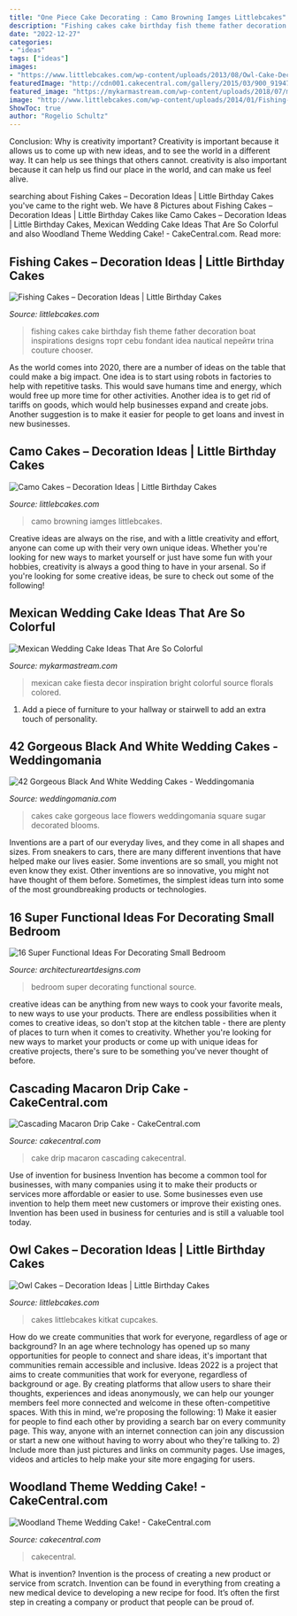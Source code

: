 ```yaml
---
title: "One Piece Cake Decorating : Camo Browning Iamges Littlebcakes"
description: "Fishing cakes cake birthday fish theme father decoration boat inspirations designs торт cebu fondant idea nautical перейти trina couture chooser"
date: "2022-12-27"
categories:
- "ideas"
tags: ["ideas"]
images:
- "https://www.littlebcakes.com/wp-content/uploads/2013/08/Owl-Cake-Decorations.jpg"
featuredImage: "http://cdn001.cakecentral.com/gallery/2015/03/900_91947101Bt_woodland-theme-wedding-cake.jpg"
featured_image: "https://mykarmastream.com/wp-content/uploads/2018/07/mexican-wedding-cake-6-.jpg"
image: "http://www.littlebcakes.com/wp-content/uploads/2014/01/Fishing-Cakes-Images-768x1024.jpg"
ShowToc: true
author: "Rogelio Schultz"
---
```



Conclusion: Why is creativity important?
Creativity is important because it allows us to come up with new ideas, and to see the world in a different way. It can help us see things that others cannot. creativity is also important because it can help us find our place in the world, and can make us feel alive.

	

		
searching about Fishing Cakes – Decoration Ideas | Little Birthday Cakes you've came to the right web. We have 8 Pictures about Fishing Cakes – Decoration Ideas | Little Birthday Cakes like Camo Cakes – Decoration Ideas | Little Birthday Cakes, Mexican Wedding Cake Ideas That Are So Colorful and also Woodland Theme Wedding Cake! - CakeCentral.com. Read more:
		
    
## Fishing Cakes – Decoration Ideas | Little Birthday Cakes

<img loading=lazy src="http://www.littlebcakes.com/wp-content/uploads/2014/01/Fishing-Cakes-Images-768x1024.jpg" onerror="this.onerror=null;this.src='https://tse1.mm.bing.net/th?id=OIP.S3wlJN5qLFvpB1LYeXJyMwHaJ4&amp;pid=15.1';" alt="Fishing Cakes – Decoration Ideas | Little Birthday Cakes">

_Source: littlebcakes.com_

>fishing cakes cake birthday fish theme father decoration boat inspirations designs торт cebu fondant idea nautical перейти trina couture chooser. 

	

As the world comes into 2020, there are a number of ideas on the table that could make a big impact. One idea is to start using robots in factories to help with repetitive tasks. This would save humans time and energy, which would free up more time for other activities. Another idea is to get rid of tariffs on goods, which would help businesses expand and create jobs. Another suggestion is to make it easier for people to get loans and invest in new businesses.

    
## Camo Cakes – Decoration Ideas | Little Birthday Cakes

<img loading=lazy src="https://www.littlebcakes.com/wp-content/uploads/2014/01/Camo-Cakes-Iamges.jpg" onerror="this.onerror=null;this.src='https://tse3.mm.bing.net/th?id=OIP.8zwtcOOPIZQBCU0TlCBIKwHaJ4&amp;pid=15.1';" alt="Camo Cakes – Decoration Ideas | Little Birthday Cakes">

_Source: littlebcakes.com_

>camo browning iamges littlebcakes. 

	

Creative ideas are always on the rise, and with a little creativity and effort, anyone can come up with their very own unique ideas. Whether you're looking for new ways to market yourself or just have some fun with your hobbies, creativity is always a good thing to have in your arsenal. So if you're looking for some creative ideas, be sure to check out some of the following!

    
## Mexican Wedding Cake Ideas That Are So Colorful

<img loading=lazy src="https://mykarmastream.com/wp-content/uploads/2018/07/mexican-wedding-cake-6-.jpg" onerror="this.onerror=null;this.src='https://tse4.mm.bing.net/th?id=OIP.5wUnMH8Pu7Sr0tM6GWBbmwHaKi&amp;pid=15.1';" alt="Mexican Wedding Cake Ideas That Are So Colorful">

_Source: mykarmastream.com_

>mexican cake fiesta decor inspiration bright colorful source florals colored. 

	

1. Add a piece of furniture to your hallway or stairwell to add an extra touch of personality.

    
## 42 Gorgeous Black And White Wedding Cakes - Weddingomania

<img loading=lazy src="http://i.weddingomania.com/gorgeous-black-and-white-wedding-cakes-42.jpg" onerror="this.onerror=null;this.src='https://tse1.mm.bing.net/th?id=OIP.5WW1hSLwaYrLql8PuNJPWAHaLP&amp;pid=15.1';" alt="42 Gorgeous Black And White Wedding Cakes - Weddingomania">

_Source: weddingomania.com_

>cakes cake gorgeous lace flowers weddingomania square sugar decorated blooms. 

	

Inventions are a part of our everyday lives, and they come in all shapes and sizes. From sneakers to cars, there are many different inventions that have helped make our lives easier. Some inventions are so small, you might not even know they exist. Other inventions are so innovative, you might not have thought of them before. Sometimes, the simplest ideas turn into some of the most groundbreaking products or technologies.

    
## 16 Super Functional Ideas For Decorating Small Bedroom

<img loading=lazy src="http://www.architectureartdesigns.com/wp-content/uploads/2017/02/3-39-630x473.jpg" onerror="this.onerror=null;this.src='https://tse1.mm.bing.net/th?id=OIP.9mJrnkobsUTUM1T3OXiVlQHaFj&amp;pid=15.1';" alt="16 Super Functional Ideas For Decorating Small Bedroom">

_Source: architectureartdesigns.com_

>bedroom super decorating functional source. 

	

creative ideas can be anything from new ways to cook your favorite meals, to new ways to use your products. There are endless possibilities when it comes to creative ideas, so don't stop at the kitchen table - there are plenty of places to turn when it comes to creativity. Whether you're looking for new ways to market your products or come up with unique ideas for creative projects, there's sure to be something you've never thought of before.

    
## Cascading Macaron Drip Cake - CakeCentral.com

<img loading=lazy src="https://cdn001.cakecentral.com/gallery/2017/03/900_cascading-macaron-drip-cake-755868wt2Bh.jpg" onerror="this.onerror=null;this.src='https://tse2.mm.bing.net/th?id=OIP.pEYj68vObmtq4Q0qIcHoeQHaLG&amp;pid=15.1';" alt="Cascading Macaron Drip Cake - CakeCentral.com">

_Source: cakecentral.com_

>cake drip macaron cascading cakecentral. 

	

Use of invention for business
Invention has become a common tool for businesses, with many companies using it to make their products or services more affordable or easier to use. Some businesses even use invention to help them meet new customers or improve their existing ones. Invention has been used in business for centuries and is still a valuable tool today.

    
## Owl Cakes – Decoration Ideas | Little Birthday Cakes

<img loading=lazy src="https://www.littlebcakes.com/wp-content/uploads/2013/08/Owl-Cake-Decorations.jpg" onerror="this.onerror=null;this.src='https://tse1.mm.bing.net/th?id=OIP.cYw51Y_II8g9-GimOfHqvwHaLs&amp;pid=15.1';" alt="Owl Cakes – Decoration Ideas | Little Birthday Cakes">

_Source: littlebcakes.com_

>cakes littlebcakes kitkat cupcakes. 

	

How do we create communities that work for everyone, regardless of age or background?
In an age where technology has opened up so many opportunities for people to connect and share ideas, it's important that communities remain accessible and inclusive. Ideas 2022 is a project that aims to create communities that work for everyone, regardless of background or age. By creating platforms that allow users to share their thoughts, experiences and ideas anonymously, we can help our younger members feel more connected and welcome in these often-competitive spaces. With this in mind, we're proposing the following: 1) Make it easier for people to find each other by providing a search bar on every community page. This way, anyone with an internet connection can join any discussion or start a new one without having to worry about who they're talking to. 2) Include more than just pictures and links on community pages. Use images, videos and articles to help make your site more engaging for users.

    
## Woodland Theme Wedding Cake! - CakeCentral.com

<img loading=lazy src="http://cdn001.cakecentral.com/gallery/2015/03/900_91947101Bt_woodland-theme-wedding-cake.jpg" onerror="this.onerror=null;this.src='https://tse2.mm.bing.net/th?id=OIP.YGFh-lYbBwMx_9mFlwjv2QHaLG&amp;pid=15.1';" alt="Woodland Theme Wedding Cake! - CakeCentral.com">

_Source: cakecentral.com_

>cakecentral. 

	

What is invention?
Invention is the process of creating a new product or service from scratch. Invention can be found in everything from creating a new medical device to developing a new recipe for food. It’s often the first step in creating a company or product that people can be proud of.

